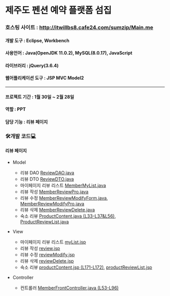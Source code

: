 # 제주도 펜션 예약 플랫폼 섬집

### 호스팅 사이트 : http://itwillbs8.cafe24.com/sumzip/Main.me
#### 개발 도구 : Eclipse, Workbench
#### 사용언어 : Java(OpenJDK 11.0.2), MySQL(8.0.17), JavaScript
#### 라이브러리 : jQuery(3.6.4)
#### 웹어플리케이션 도구 : JSP MVC Model2

---

#### 프로젝트 기간 : 1월 30일 ~ 2월 28일
#### 역할 : PPT
#### 담당 기능 : 리뷰 페이지

### 🛠개발 코드💻

#### 리뷰 페이지
* Model
  - 리뷰 DAO [ReviewDAO.java](https://github.com/hellojimi/seomjip_v1/blob/master/team_project/src/main/java/member/ReviewDAO.java)
  - 리뷰 DTO [ReviewDTO.java](https://github.com/hellojimi/seomjip_v1/blob/master/team_project/src/main/java/member/ReviewDTO.java)
  - 마이페이지 리뷰 리스트 [MemberMyList.java](https://github.com/hellojimi/seomjip_v1/blob/master/team_project/src/main/java/com/itwillbs/member/action/MemberMyList.java)
  - 리뷰 작성 [MemberReviewPro.java](https://github.com/hellojimi/seomjip_v1/blob/master/team_project/src/main/java/com/itwillbs/member/action/MemberReviewPro.java)
  - 리뷰 수정 [MemberReviewModifyForm.java](https://github.com/hellojimi/seomjip_v1/blob/master/team_project/src/main/java/com/itwillbs/member/action/MemberReviewModifyForm.java), 
             [MemberReviewModifyPro.java](https://github.com/hellojimi/seomjip_v1/blob/master/team_project/src/main/java/com/itwillbs/member/action/MemberReviewModifyPro.java)
  - 리뷰 삭제 [MemberReviewDelete.java](https://github.com/hellojimi/seomjip_v1/blob/master/team_project/src/main/java/com/itwillbs/member/action/MemberReviewDelete.java)
  - 숙소 리뷰 [ProductContent.java (L33-L37&L56)](https://github.com/hellojimi/seomjip_v1/blob/master/team_project/src/main/java/com/itwillbs/products/action/ProductContent.java#L33-L37), 
             [ProductReviewList.java](https://github.com/hellojimi/seomjip_v1/blob/master/team_project/src/main/java/com/itwillbs/products/action/ProductReviewList.java)

* View
  - 마이페이지 리뷰 리스트 [myList.jsp](https://github.com/hellojimi/seomjip_v1/blob/master/team_project/src/main/webapp/member/myList.jsp)
  - 리뷰 작성 [review.jsp](https://github.com/hellojimi/seomjip_v1/blob/master/team_project/src/main/webapp/member/review.jsp)
  - 리뷰 수정 [reviewModify.jsp](https://github.com/hellojimi/seomjip_v1/blob/master/team_project/src/main/webapp/member/reviewModify.jsp)
  - 리뷰 삭제 [reviewDelete.jsp](https://github.com/hellojimi/seomjip_v1/blob/master/team_project/src/main/webapp/member/reviewDelete.jsp)
  - 숙소 리뷰 [productContent.jsp (L171-L172)](https://github.com/hellojimi/seomjip_v1/blob/master/team_project/src/main/webapp/products/productContent.jsp#L171-L172), 
             [productReviewList.jsp](https://github.com/hellojimi/seomjip_v1/blob/master/team_project/src/main/webapp/products/productReviewList.jsp)
  
* Controller
  - 컨트롤러 [MemberFrontController.java (L53-L96)](https://github.com/hellojimi/seomjip_v1/blob/master/team_project/src/main/java/com/itwillbs/member/action/MemberFrontController.java#L53-L96)
 

